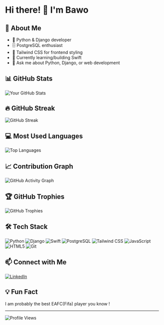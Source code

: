 # Hi there! 👋 I'm Bawo

## 🚀 About Me
- 🐍 Python & Django developer
- 🗄️ PostgreSQL enthusiast  
- 🎨 Tailwind CSS for frontend styling
- 🌱 Currently learning/building Swift
- 💬 Ask me about Python, Django, or web development

## 📊 GitHub Stats

![Your GitHub Stats](https://github-readme-stats.vercel.app/api?username=ProfessionalMG&show_icons=true&theme=dark&count_private=true)

## 🔥 GitHub Streak

![GitHub Streak](https://github-readme-streak-stats.vercel.app/?user=ProfessionalMG&theme=dark)

## 💻 Most Used Languages

![Top Languages](https://github-readme-stats.vercel.app/api/top-langs/?username=ProfessionalMG&layout=compact&theme=dark&langs_count=8)

## 📈 Contribution Graph

![GitHub Activity Graph](https://github-readme-activity-graph.vercel.app/graph?username=ProfessionalMG&theme=github-dark)

## 🏆 GitHub Trophies

![GitHub Trophies](https://github-profile-trophy.vercel.app/?username=ProfessionalMG&theme=darkhub&column=6&margin-w=10&margin-h=10)

## 🛠️ Tech Stack

![Python](https://img.shields.io/badge/-Python-3776AB?style=flat-square&logo=python&logoColor=white)
![Django](https://img.shields.io/badge/-Django-092E20?style=flat-square&logo=django&logoColor=white)
![Swift](https://img.shields.io/badge/-Swift-FA7343?style=flat-square&logo=swift&logoColor=white)
![PostgreSQL](https://img.shields.io/badge/-PostgreSQL-336791?style=flat-square&logo=postgresql&logoColor=white)
![Tailwind CSS](https://img.shields.io/badge/-Tailwind%20CSS-38B2AC?style=flat-square&logo=tailwind-css&logoColor=white)
![JavaScript](https://img.shields.io/badge/-JavaScript-F7DF1E?style=flat-square&logo=javascript&logoColor=black)
![HTML5](https://img.shields.io/badge/-HTML5-E34F26?style=flat-square&logo=html5&logoColor=white)
![Git](https://img.shields.io/badge/-Git-F05032?style=flat-square&logo=git&logoColor=white)

## 📫 Connect with Me

[![LinkedIn](https://img.shields.io/badge/-LinkedIn-0077B5?style=flat-square&logo=linkedin&logoColor=white)](https://www.linkedin.com/in/bawomgemane/)

## 💡 Fun Fact
I am probably the best EAFC(Fifa) player you know !

---

![Profile Views](https://komarev.com/ghpvc/?username=YOUR_USERNAME&color=blue&style=flat-square)
